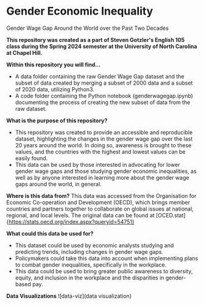 # Gender Economic Inequality
Gender Wage Gap Around the World over the Past Two Decades

**This repository was created as a part of Steven Gotzler's English 105 class during the Spring 2024 semester at the University of North Carolina at Chapel Hill.**



**Within this repository you will find...**
- A data folder containing the raw Gender Wage Gap dataset and the subset of data created by merging a subset of 2000 data and a subset of 2020 data, utilizing Python3.
- A code folder containing the Python notebook (genderwagegap.ipynb) documenting the process of creating the new subset of data from the raw dataset.

**What is the purpose of this repository?**
- This repository was created to provide an accessible and reproducible dataset, highlighting the changes in the gender wage gap over the last 20 years around the world. In doing so, awareness is brought to these values, and the countries with the highest and lowest values can be easily found.
- This data can be used by those interested in advocating for lower gender wage gaps and those studying gender economic inequalities, as well as by anyone interested in learning more about the gender wage gaps around the world, in general.

**Where is this data from?**
This data was accessed from the Organisation for Economic Co-operation and Development (OECD), which brings member countries and partners together to collaborate on global issues at national, regional, and local levels. The original data can be found at [OCED.stat] {https://stats.oecd.org/index.aspx?queryid=54751} 

**What could this data be used for?**
- This dataset could be used by economic analysts studying and predicting trends, including changes in gender wage gaps.
- Policymakers could take this data into account when implementing plans to combat gender inequalities, specifically in the workplace.
- This data could be used to bring greater public awareness to diversity, equity, and inclusion in the workplace and the disparities in gender-based pay.

**Data Visualizations**
![data-viz](data visualization)


